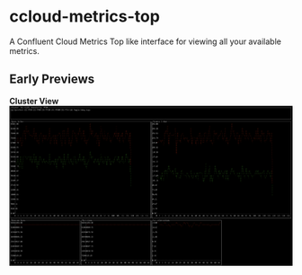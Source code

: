 # ccloud-metrics-top

A Confluent Cloud  Metrics Top like interface for viewing all your available metrics.

## Early Previews

**Cluster View**
![Early Preview](Early_Preview.png)
